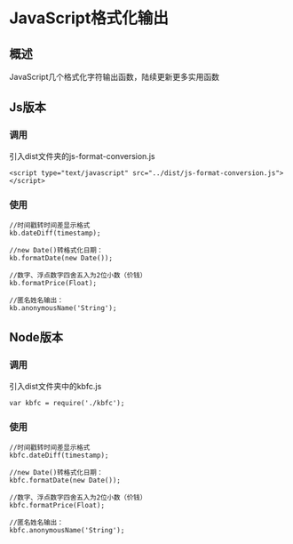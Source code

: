 # JavaScript格式化输出

## 概述
JavaScript几个格式化字符输出函数，陆续更新更多实用函数

## Js版本

### 调用
引入dist文件夹的js-format-conversion.js
```
<script type="text/javascript" src="../dist/js-format-conversion.js"></script>
```

### 使用
```
//时间戳转时间差显示格式
kb.dateDiff(timestamp);

//new Date()转格式化日期：
kb.formatDate(new Date());

//数字、浮点数字四舍五入为2位小数（价钱）
kb.formatPrice(Float);

//匿名姓名输出：
kb.anonymousName('String');
```

## Node版本

### 调用
引入dist文件夹中的kbfc.js
```
var kbfc = require('./kbfc');
```

### 使用
```
//时间戳转时间差显示格式
kbfc.dateDiff(timestamp);

//new Date()转格式化日期：
kbfc.formatDate(new Date());

//数字、浮点数字四舍五入为2位小数（价钱）
kbfc.formatPrice(Float);

//匿名姓名输出：
kbfc.anonymousName('String');
```

